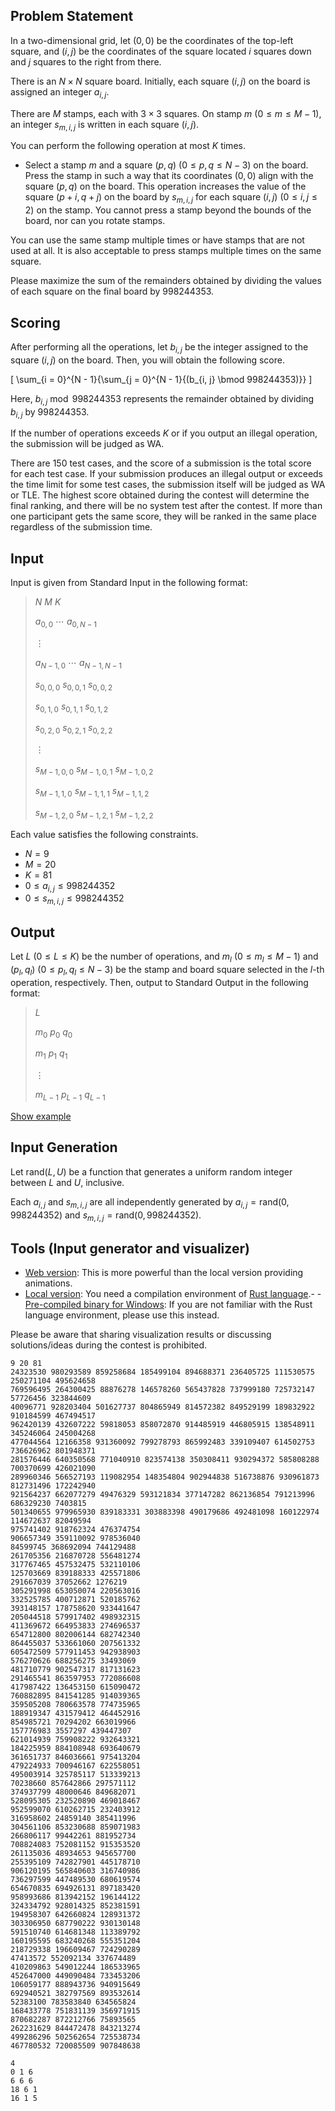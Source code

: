 ## Problem Statement

In a two-dimensional grid, let $(0, 0)$ be the coordinates of the top-left square, and $(i, j)$ be the coordinates of the square located $i$ squares down and $j$ squares to the right from there.

There is an $N \times N$ square board.
Initially, each square $(i, j)$ on the board is assigned an integer $a_{i, j}$.

There are $M$ stamps, each with $3 \times 3$ squares. On stamp $m$ $(0 \leq m \leq M - 1)$, an integer $s_{m,i,j}$ is written in each square $(i, j)$.

You can perform the following operation at most $K$ times.

- Select a stamp $m$ and a square $(p, q)$ $(0 \leq p, q \leq N - 3)$ on the board. Press the stamp in such a way that its coordinates $(0, 0)$ align with the square $(p, q)$ on the board.
This operation increases the value of the square $(p + i, q + j)$ on the board by $s_{m,i,j}$ for each square $(i, j)$ $(0 \leq i, j \leq 2)$ on the stamp.
You cannot press a stamp beyond the bounds of the board, nor can you rotate stamps.

You can use the same stamp multiple times or have stamps that are not used at all. It is also acceptable to press stamps multiple times on the same square.

Please maximize the sum of the remainders obtained by dividing the values of each square on the final board by $998244353$.

## Scoring

After performing all the operations, let $b_{i, j}$ be the integer assigned to the square $(i, j)$ on the board.
Then, you will obtain the following score.

\[
\sum_{i = 0}^{N - 1}{\sum_{j = 0}^{N - 1}{(b_{i, j} \bmod 998244353)}}
\]

Here, $b_{i, j} \bmod 998244353$ represents the remainder obtained by dividing $b_{i, j}$ by $998244353$.

If the number of operations exceeds $K$ or if you output an illegal operation, the submission will be judged as WA.

There are $150$ test cases, and the score of a submission is the total score for each test case.
If your submission produces an illegal output or exceeds the time limit for some test cases, the submission itself will be judged as WA or TLE.
The highest score obtained during the contest will determine the final ranking, and there will be no system test after the contest.
If more than one participant gets the same score, they will be ranked in the same place regardless of the submission time.

## Input

Input is given from Standard Input in the following format:

> $N$ $M$ $K$
> 
> $a_{0, 0}$ $\cdots$ $a_{0, N - 1}$
> 
> $\vdots$
> 
> $a_{N - 1, 0}$ $\cdots$ $a_{N - 1, N - 1}$
> 
> $s_{0, 0, 0}$ $s_{0, 0, 1}$ $s_{0, 0, 2}$
> 
> $s_{0, 1, 0}$ $s_{0, 1, 1}$ $s_{0, 1, 2}$
> 
> $s_{0, 2, 0}$ $s_{0, 2, 1}$ $s_{0, 2, 2}$
> 
> $\vdots$
> 
> $s_{M - 1, 0, 0}$ $s_{M - 1, 0, 1}$ $s_{M - 1, 0, 2}$
> 
> $s_{M - 1, 1, 0}$ $s_{M - 1, 1, 1}$ $s_{M - 1, 1, 2}$
> 
> $s_{M - 1, 2, 0}$ $s_{M - 1, 2, 1}$ $s_{M - 1, 2, 2}$

Each value satisfies the following constraints.

- $N = 9$
- $M = 20$
- $K = 81$
- $0 \leq a_{i, j} \leq 998244352$
- $0 \leq s_{m, i, j} \leq 998244352$

## Output

Let $L$ $(0 \leq L \leq K)$ be the number of operations, and $m_l$ $(0 \leq m_l \leq M - 1)$ and $(p_l, q_l)$ $(0 \leq p_l, q_l \leq N - 3)$ be the stamp and board square selected in the $l$-th operation, respectively. Then, output to Standard Output in the following format:

> $L$
> 
> $m_0$ $p_0$ $q_0$
> 
> $m_1$ $p_1$ $q_1$
> 
> $\vdots$
> 
> $m_{L - 1}$ $p_{L - 1}$ $q_{L - 1}$

[Show example](https://img.atcoder.jp/ahc032/e2weanqa.html?lang=en&amp;seed=0&amp;output=sample)

## Input Generation

Let $\mathrm{rand}(L,U)$ be a function that generates a uniform random integer between $L$ and $U$, inclusive.

Each $a_{i, j}$ and $s_{m, i, j}$ are all independently generated by $a_{i, j} = \mathrm{rand}(0, 998244352)$ and $s_{m, i, j} = \mathrm{rand}(0, 998244352)$.

## Tools (Input generator and visualizer)

- [Web version](https://img.atcoder.jp/ahc032/e2weanqa.html?lang=en): This is more powerful than the local version providing animations.
- [Local version](https://img.atcoder.jp/ahc032/e2weanqa.zip): You need a compilation environment of [Rust language](https://www.rust-lang.org/).-   - [Pre-compiled binary for Windows](https://img.atcoder.jp/ahc032/e2weanqa_windows.zip): If you are not familiar with the Rust language environment, please use this instead.

Please be aware that sharing visualization results or discussing solutions/ideas during the contest is prohibited.

```input1
9 20 81
24323530 980293589 859258684 185499104 894688371 236405725 111530575 250271104 495624658
769596495 264300425 88876278 146578260 565437828 737999180 725732147 57726456 323844609
40096771 928203404 501627737 804865949 814572382 849529199 189832922 910184599 467494517
962420139 432607222 59818053 858072870 914485919 446805915 138548911 345246064 245004268
477044564 12166358 931360092 799278793 865992483 339109407 614502753 736626962 801948371
281576446 640350568 771040910 823574138 350308411 930294372 585808288 700370699 426021090
289960346 566527193 119082954 148354804 902944838 516738876 930961873 812731496 172242940
921564237 662077279 49476329 593121834 377147282 862136854 791213996 686329230 7403815
501340655 979965930 839183331 303883398 490179686 492481098 160122974 114672637 82049594
975741402 918762324 476374754
906657349 359110092 978536040
84599745 368692094 744129488
261705356 216870728 556481274
317767465 457532475 532110106
125703669 839188333 425571806
291667039 37052662 1276219
305291998 653050074 220563016
332525785 400712871 520185762
393148157 178758620 933441647
205044518 579917402 498932315
411369672 664953833 274696537
654712800 802006144 682742340
864455037 533661060 207561332
605472509 577911453 942938903
576270626 688256275 33493069
481710779 902547317 817131623
291465541 863597953 772086608
417987422 136453150 615090472
760882895 841541285 914039365
359505208 780663578 774735965
188919347 431579412 464452916
854985721 70294202 663019966
157776983 3557297 439447307
621014939 759908222 932643321
184225959 884108948 693640679
361651737 846036661 975413204
479224933 700946167 622558051
495003914 325785117 513339213
70238660 857642866 297571112
374937799 48000646 849682071
528095305 232520890 469018467
952599070 610262715 232403912
316958602 24859140 385411996
304561106 853230688 859071983
266806117 99442261 881952734
708824083 752081152 915353520
261135036 48934653 945657700
255395109 742827901 445178710
906120195 565840603 316740986
736297599 447489530 680619574
654670835 694926131 897183420
958993686 813942152 196144122
324334792 928014325 852381591
194958307 642660824 128931372
303306950 687790222 930130148
591510740 614681348 113389792
160195595 683240268 555351204
218729338 196609467 724290289
47413572 552092134 337674489
410209863 549012244 186533965
452647000 449090484 733453206
106059177 888943736 940915649
692940521 382797569 893532614
52383100 783583840 634565824
168433778 751831139 356971915
870682287 872212766 75893565
262231629 844472478 843213274
499286296 502562654 725538734
467780532 720085509 907848638
```

```output1
4
0 1 6
6 6 6
18 6 1
16 1 5
```